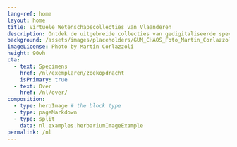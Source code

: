 ```yaml
---
lang-ref: home
layout: home
title: Virtuele Wetenschapscollecties van Vlaanderen 
description: Ontdek de uitgebreide collecties van gedigitaliseerde specimens van botanische tuinen, arboreta, herbaria en meer. 
background: /assets/images/placeholders/GUM_CHAOS_Foto_Martin_Corlazzoli.jpg
imageLicense: Photo by Martin Corlazzoli
height: 90vh
cta:
  - text: Specimens
    href: /nl/exemplaren/zoekopdracht
    isPrimary: true
  - text: Over
    href: /nl/over/
composition:
  - type: heroImage # the block type
  - type: pageMarkdown
  - type: split
    data: nl.examples.herbariumImageExample
permalink: /nl
---
```


